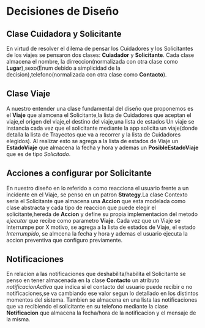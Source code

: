 # Decisiones de Diseño

## Clase Cuidadora y Solicitante 

En virtud de resolver el dilema de pensar los Cuidadores y los Solicitantes de los viajes se pensaron dos clases: **Cuiadador** y **Solicitante**.
Cada clase almacena el nombre, la dirreccion(normalizada con otra clase como **Lugar**),sexo(Enum debido a simplicidad de la decision),telefono(normalizada con otra clase como **Contacto**).

## Clase Viaje 

A nuestro entender una clase fundamental del diseño que proponemos es el **Viaje** que alamcena el Solicitante,la lista de Cuidadores que aceptan el viaje,el origen del viaje,el destino del viaje,una lista de estados
Un viaje se instancia cada vez que el solicitante mediante la app solicita un viaje(donde detalla la lista de Trayectos que va a recorrer y la lista de Cuidadores elegidos).
Al realizar esto se agrega a la lista de estados de Viaje un **EstadoViaje** que almacena la fecha y hora y ademas un **PosibleEstadoViaje** que es de tipo _Solicitado_.

## Acciones a configurar por Solicitante

En nuestro diseño en lo referido a como reacciona el usuario frente a un incidente en el Viaje, se penso en un patron **Strategy**.La clase Contexto seria el Solicitante que almacena una **Accion** que esta modelada como clase abstracta y cada tipo de reaccion que puede elegir el solicitante,hereda de **Accion** y define su propia implementacion del metodo _ejecutar_ que recibe como parametro **Viaje**.
Cada vez que un Viaje se interrumpe por X motivo, se agrega a la lista de estados de Viaje, el estado _Interrumpido_, se almcena la fecha y hora y ademas el usuario ejecuta la accion preventiva que configuro previamente.

## Notificaciones

En relacion a las notificaciones que deshabilita/habilita el Solicitante se penso en tener almacenada en la clase **Contacto** un atributo _notificacionActiva_ que indica si el contacto del usuario puede recibir o no notificaciones,se va cambiando ese valor segun lo detallado en los distintos momentos del sistema.
Tambien se almacena en una lista las notificaciones que va recibiendo el solicitante en su telefono mediante la clase **Notificacion** que almacena la fecha/hora de la notificacion y el mensaje de la misma.



